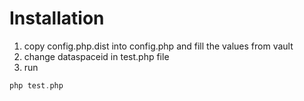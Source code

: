 # Installation
1. copy config.php.dist into config.php and fill the values from vault
2. change dataspaceid in test.php file
3. run
```php
php test.php
```